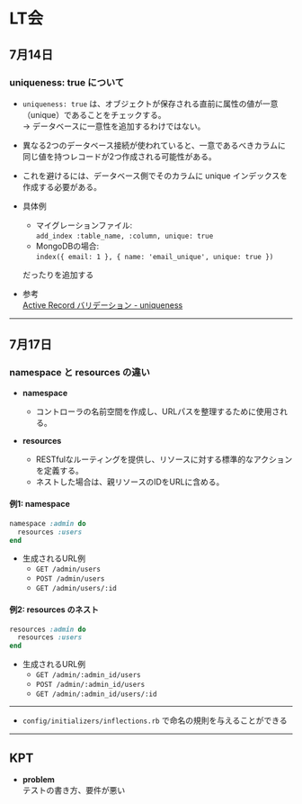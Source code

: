 # LT会

## 7月14日

### uniqueness: true について

- `uniqueness: true` は、オブジェクトが保存される直前に属性の値が一意（unique）であることをチェックする。  
→ データベースに一意性を追加するわけではない。

- 異なる2つのデータベース接続が使われていると、一意であるべきカラムに同じ値を持つレコードが2つ作成される可能性がある。
- これを避けるには、データベース側でそのカラムに unique インデックスを作成する必要がある。


- 具体例
  - マイグレーションファイル:  
    `add_index :table_name, :column, unique: true`
  - MongoDBの場合:  
    `index({ email: 1 }, { name: 'email_unique', unique: true })`   
  
  だったりを追加する

- 参考  
  [Active Record バリデーション - uniqueness](https://railsguides.jp/active_record_validations.html#uniqueness)

---

## 7月17日

### namespace と resources の違い

- **namespace**
  - コントローラの名前空間を作成し、URLパスを整理するために使用される。

- **resources**
  - RESTfulなルーティングを提供し、リソースに対する標準的なアクションを定義する。
  - ネストした場合は、親リソースのIDをURLに含める。

#### 例1: namespace

```ruby
namespace :admin do
  resources :users
end
```

- 生成されるURL例
  - `GET /admin/users`
  - `POST /admin/users`
  - `GET /admin/users/:id`

#### 例2: resources のネスト

```ruby
resources :admin do
  resources :users
end
```

- 生成されるURL例
  - `GET /admin/:admin_id/users`
  - `POST /admin/:admin_id/users`
  - `GET /admin/:admin_id/users/:id`

---

- `config/initializers/inflections.rb` で命名の規則を与えることができる

---

## KPT

- **problem**  
  テストの書き方、要件が悪い
